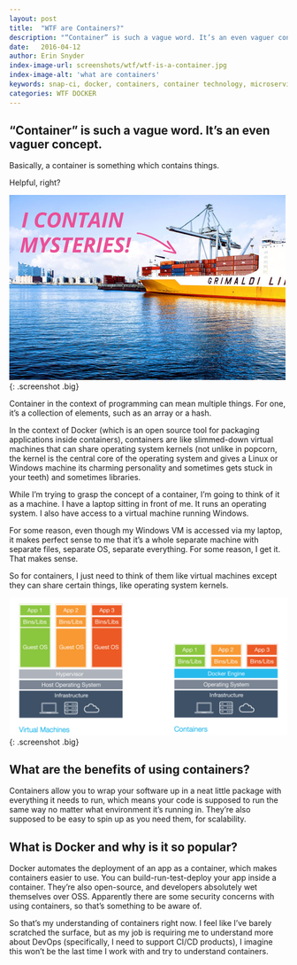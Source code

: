 ```yaml
---
layout: post
title:  "WTF are Containers?"
description: "“Container” is such a vague word. It’s an even vaguer concept."
date:   2016-04-12
author: Erin Snyder
index-image-url: screenshots/wtf/wtf-is-a-container.jpg
index-image-alt: 'what are containers'
keywords: snap-ci, docker, containers, container technology, microservices
categories: WTF DOCKER
---
```



## “Container” is such a vague word. It’s an even vaguer concept.

Basically, a container is something which contains things.

Helpful, right?

![WTF is a Container](/assets/images/screenshots/wtf/wtf-is-a-container.jpg){: .screenshot .big}

Container in the context of programming can mean multiple things. For one, it’s a collection of elements, such as an array or a hash.

In the context of Docker (which is an open source tool for packaging applications inside containers), containers are like slimmed-down virtual machines that can share operating system kernels (not unlike in popcorn, the kernel is the central core of the operating system and gives a Linux or Windows machine its charming personality and sometimes gets stuck in your teeth) and sometimes libraries.

While I’m trying to grasp the concept of a container, I’m going to think of it as a machine. I have a laptop sitting in front of me. It runs an operating system. I also have access to a virtual machine running Windows.

For some reason, even though my Windows VM is accessed via my laptop, it makes perfect sense to me that it’s a whole separate machine with separate files, separate OS, separate everything. For some reason, I get it. That makes sense.

So for containers, I just need to think of them like virtual machines except they can share certain things, like operating system kernels.

![Virtual Machines versus Containers](/assets/images/screenshots/wtf/docker-virtual-machines-container.png){: .screenshot .big}

## What are the benefits of using containers?

Containers allow you to wrap your software up in a neat little package with everything it needs to run, which means your code is supposed to run the same way no matter what environment it’s running in. They’re also supposed to be easy to spin up as you need them, for scalability.

## What is Docker and why is it so popular?

Docker automates the deployment of an app as a container, which makes containers easier to use. You can build-run-test-deploy your app inside a container. They’re also open-source, and developers absolutely wet themselves over OSS. Apparently there are some security concerns with using containers, so that’s something to be aware of.

So that’s my understanding of containers right now. I feel like I’ve barely scratched the surface, but as my job is requiring me to understand more about DevOps (specifically, I need to support CI/CD products), I imagine this won’t be the last time I work with and try to understand containers.
